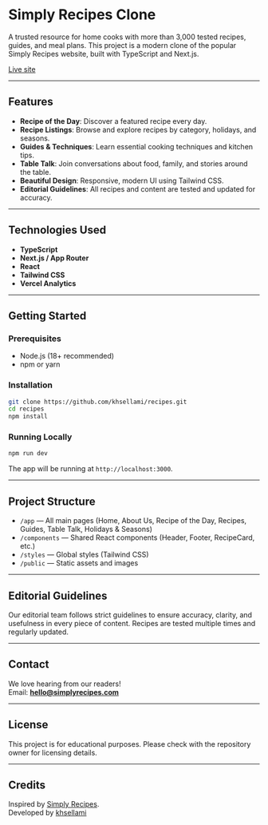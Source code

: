# Simply Recipes Clone

A trusted resource for home cooks with more than 3,000 tested recipes, guides, and meal plans. This project is a modern clone of the popular Simply Recipes website, built with TypeScript and Next.js.

[Live site](https://v0-simply-recipes-clone.vercel.app)

---

## Features

- **Recipe of the Day**: Discover a featured recipe every day.
- **Recipe Listings**: Browse and explore recipes by category, holidays, and seasons.
- **Guides & Techniques**: Learn essential cooking techniques and kitchen tips.
- **Table Talk**: Join conversations about food, family, and stories around the table.
- **Beautiful Design**: Responsive, modern UI using Tailwind CSS.
- **Editorial Guidelines**: All recipes and content are tested and updated for accuracy.

---

## Technologies Used

- **TypeScript**
- **Next.js / App Router**
- **React**
- **Tailwind CSS**
- **Vercel Analytics**

---

## Getting Started

### Prerequisites

- Node.js (18+ recommended)
- npm or yarn

### Installation

```bash
git clone https://github.com/khsellami/recipes.git
cd recipes
npm install
```

### Running Locally

```bash
npm run dev
```

The app will be running at `http://localhost:3000`.

---

## Project Structure

- `/app` — All main pages (Home, About Us, Recipe of the Day, Recipes, Guides, Table Talk, Holidays & Seasons)
- `/components` — Shared React components (Header, Footer, RecipeCard, etc.)
- `/styles` — Global styles (Tailwind CSS)
- `/public` — Static assets and images

---

## Editorial Guidelines

Our editorial team follows strict guidelines to ensure accuracy, clarity, and usefulness in every piece of content. Recipes are tested multiple times and regularly updated.

---

## Contact

We love hearing from our readers!  
Email: **hello@simplyrecipes.com**

---

## License

This project is for educational purposes. Please check with the repository owner for licensing details.

---

## Credits

Inspired by [Simply Recipes](https://www.simplyrecipes.com/).  
Developed by [khsellami](https://github.com/khsellami)

